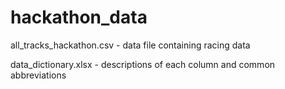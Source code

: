 # hackathon_data

all_tracks_hackathon.csv - data file containing racing data

data_dictionary.xlsx - descriptions of each column and common abbreviations
